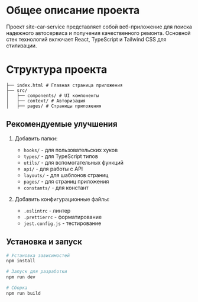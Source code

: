 # Общее описание проекта

Проект site-car-service представляет собой веб-приложение для поиска надежного автосервиса и получения качественного ремонта. Основной стек технологий включает React, TypeScript и Tailwind CSS для стилизации.

# Структура проекта

```
├── index.html # Главная страница приложения
├── src/
│   ├── components/ # UI компоненты
│   ├── context/ # Авторизация
│   ├── pages/ # Страницы приложения
```

## Рекомендуемые улучшения

1. Добавить папки:

   - `hooks/` - для пользовательских хуков
   - `types/` - для TypeScript типов
   - `utils/` - для вспомогательных функций
   - `api/` - для работы с API
   - `layouts/` - для шаблонов страниц
   - `pages/` - для страниц приложения
   - `constants/` - для констант

2. Добавить конфигурационные файлы:
   - `.eslintrc` - линтер
   - `.prettierrc` - форматирование
   - `jest.config.js` - тестирование

## Установка и запуск

```bash
# Установка зависимостей
npm install

# Запуск для разработки
npm run dev

# Сборка
npm run build
```
